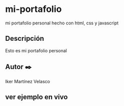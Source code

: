 # mi-portafolio
mi portafolio personal hecho con html, css y javascript

## Descripción
Esto es mi portafolio personal 
## Autor ✒️
Iker Martínez Velasco
## ver ejemplo en vivo


